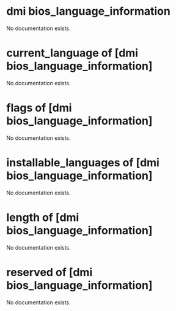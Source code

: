 # dmi bios_language_information

No documentation exists.

# current_language of [dmi bios_language_information]

No documentation exists.

# flags of [dmi bios_language_information]

No documentation exists.

# installable_languages of [dmi bios_language_information]

No documentation exists.

# length of [dmi bios_language_information]

No documentation exists.

# reserved of [dmi bios_language_information]

No documentation exists.
